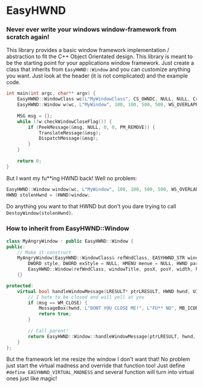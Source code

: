 # EasyHWND
### Never ever write your windows window-framework from scratch again!

This library provides a basic window framework implementation / abstraction to fit the C++ Object Orientated design. This library is meant to be the starting point for your applications window framework. Just create a class  that inherits from `EasyHWND::Window` and you can customize anything you want. Just look at the header (it is not complicated) and the example code.

```c++
int main(int argc, char** argv) {
    EasyHWND::WindowClass wc(L"MyWindowClass", CS_OWNDC, NULL, NULL, CreateSolidBrush(RGB(255, 0, 0)));
    EasyHWND::Window w(wc, L"MyWindow", 100, 100, 500, 500, WS_OVERLAPPEDWINDOW);
	
    MSG msg = {};
    while (!w.checkWindowCloseFlag()) {
        if (PeekMessage(&msg, NULL, 0, 0, PM_REMOVE)) {
            TranslateMessage(&msg);
            DispatchMessage(&msg);
        }
    }
    
    return 0;
}
```

But I want my fu**ing HWND back! Well no problem:

```c++
EasyHWND::Window window(wc, L"MyWindow", 100, 100, 500, 500, WS_OVERLAPPEDWINDOW);
HWND stolenHwnd = (HWND)window;
```

Do anything you want to that HWND but don't you dare trying to call `DestoyWindow(stolenHwnd)`.

### How to inherit from EasyHWND::Window

```c++
class MyAngryWindow : public EasyHWND::Window {
public:
    // Make it construct
    MyAngryWindow(EasyHWND::WindowClass& refWndClass, EASYHWND_STR windowTitle, INT posX, INT posY, UINT width, UINT height,
        DWORD style, DWORD exStyle = NULL, HMENU menue = NULL, HWND parentWindow = NULL, HINSTANCE hInstance = NULL) :
        EasyHWND::Window(refWndClass, windowTitle, posX, posY, width, height, style, exStyle, menue, parentWindow, hInstance)
    {}

protected:
    virtual bool handleWindowMessage(LRESULT* ptrLRESULT, HWND hwnd, UINT msg, WPARAM wParam, LPARAM lParam) override {
        // I hate to be closed and will yell at you
        if (msg == WM_CLOSE) {
            MessageBox(hwnd, L"DONT YOU CLOSE ME!", L"FU** NO", MB_ICONEXCLAMATION | MB_OK);
            return true;
        }
        
        // Call parent!
        return EasyHWND::Window::handleWindowMessage(ptrLRESULT, hwnd, msg, wParam, lParam);
    }
};
```

But the framework let me resize the window I don't want that! No problem just start the virtual madness and override that function too! Just define `#define EASYHWND_VIRTUAL_MADNESS` and several function will turn into virtual ones just like magic!
